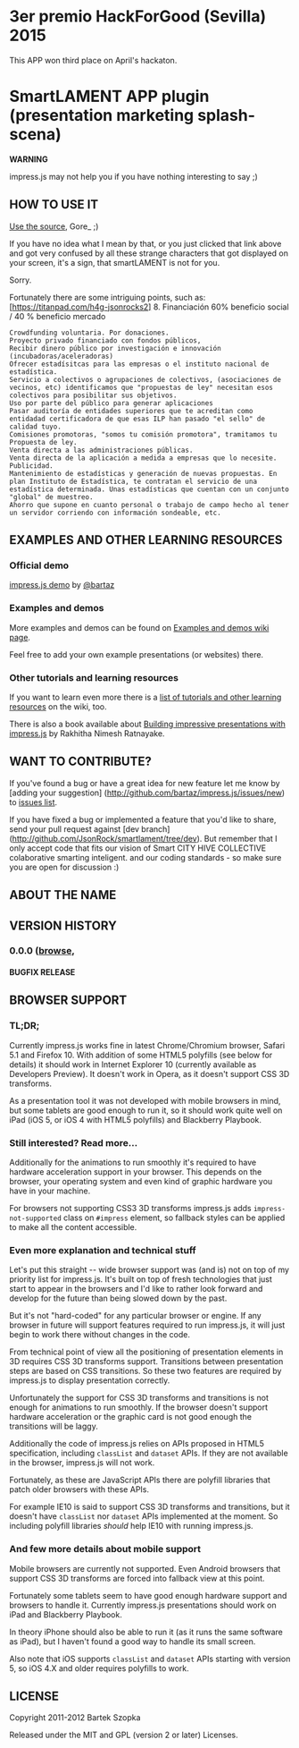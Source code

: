 3er premio HackForGood (Sevilla) 2015 
========
This APP won third place on April's hackaton.

SmartLAMENT APP plugin (presentation marketing splash-scena)
============


**WARNING**

impress.js may not help you if you have nothing interesting to say ;)


HOW TO USE IT
---------------

[Use the source](http://e-parlament-gamesrol.c9.io/#/opciones), Gore_ ;)

If you have no idea what I mean by that, or you just clicked that link above and got 
very confused by all these strange characters that got displayed on your screen,
it's a sign, that smartLAMENT is not for you.

Sorry.

Fortunately there are some intriguing points, such as:
[https://titanpad.com/h4g-jsonrocks2]
8. Financiación
60% beneficio social / 40 % beneficio mercado

    Crowdfunding voluntaria. Por donaciones.
    Proyecto privado financiado con fondos públicos, 
    Recibir dinero público por investigación e innovación (incubadoras/aceleradoras)
    Ofrecer estadísitcas para las empresas o el instituto nacional de estadística.
    Servicio a colectivos o agrupaciones de colectivos, (asociaciones de vecinos, etc) identificamos que "propuestas de ley" necesitan esos colectivos para posibilitar sus objetivos.
    Uso por parte del público para generar aplicaciones
    Pasar auditoría de entidades superiores que te acreditan como entidadad certificadora de que esas ILP han pasado "el sello" de calidad tuyo.
    Comisiones promotoras, "somos tu comisión promotora", tramitamos tu Propuesta de ley.
    Venta directa a las administraciones públicas.
    Venta directa de la aplicación a medida a empresas que lo necesite.
    Publicidad.
    Mantenimiento de estadísticas y generación de nuevas propuestas. En plan Instituto de Estadística, te contratan el servicio de una estadística determinada. Unas estadísticas que cuentan con un conjunto "global" de muestreo.
    Ahorro que supone en cuanto personal o trabajo de campo hecho al tener un servidor corriendo con información sondeable, etc.

EXAMPLES AND OTHER LEARNING RESOURCES
---------------------------------------

### Official demo

[impress.js demo](http://bartaz.github.com/impress.js) by [@bartaz](http://twitter.com/bartaz)

### Examples and demos

More examples and demos can be found on [Examples and demos wiki page](http://github.com/bartaz/impress.js/wiki/Examples-and-demos).

Feel free to add your own example presentations (or websites) there.

### Other tutorials and learning resources

If you want to learn even more there is a [list of tutorials and other learning resources](https://github.com/bartaz/impress.js/wiki/impress.js-tutorials-and-other-learning-resources)
on the wiki, too.

There is also a book available about [Building impressive presentations with impress.js](http://www.packtpub.com/building-impressive-presentations-with-impressjs/book) by Rakhitha Nimesh Ratnayake.


WANT TO CONTRIBUTE?
---------------------

If you've found a bug or have a great idea for new feature let me know by [adding your suggestion]
(http://github.com/bartaz/impress.js/issues/new) to [issues list](https://github.com/aleph1888/impress.js).

If you have fixed a bug or implemented a feature that you'd like to share, send your pull request against [dev branch]
(http://github.com/JsonRock/smartlament/tree/dev). But remember that I only accept code that fits our vision of Smart CITY HIVE COLLECTIVE colaborative smarting inteligent.
and our coding standards - so make sure you are open for discussion :)



ABOUT THE NAME
----------------

VERSION HISTORY
-----------------

### 0.0.0 ([browse](http://e-parlament-gamesrol.c9.io), 

#### BUGFIX RELEASE



BROWSER SUPPORT
-----------------

### TL;DR;

Currently impress.js works fine in latest Chrome/Chromium browser, Safari 5.1 and Firefox 10.
With addition of some HTML5 polyfills (see below for details) it should work in Internet Explorer 10
(currently available as Developers Preview).
It doesn't work in Opera, as it doesn't support CSS 3D transforms.

As a presentation tool it was not developed with mobile browsers in mind, but some tablets are good
enough to run it, so it should work quite well on iPad (iOS 5, or iOS 4 with HTML5 polyfills) and 
Blackberry Playbook.

### Still interested? Read more...

Additionally for the animations to run smoothly it's required to have hardware
acceleration support in your browser. This depends on the browser, your operating
system and even kind of graphic hardware you have in your machine.

For browsers not supporting CSS3 3D transforms impress.js adds `impress-not-supported`
class on `#impress` element, so fallback styles can be applied to make all the content accessible.


### Even more explanation and technical stuff

Let's put this straight -- wide browser support was (and is) not on top of my priority list for
impress.js. It's built on top of fresh technologies that just start to appear in the browsers
and I'd like to rather look forward and develop for the future than being slowed down by the past.

But it's not "hard-coded" for any particular browser or engine. If any browser in future will
support features required to run impress.js, it will just begin to work there without changes in
the code.

From technical point of view all the positioning of presentation elements in 3D requires CSS 3D
transforms support. Transitions between presentation steps are based on CSS transitions.
So these two features are required by impress.js to display presentation correctly.

Unfortunately the support for CSS 3D transforms and transitions is not enough for animations to
run smoothly. If the browser doesn't support hardware acceleration or the graphic card is not 
good enough the transitions will be laggy.

Additionally the code of impress.js relies on APIs proposed in HTML5 specification, including
`classList` and `dataset` APIs. If they are not available in the browser, impress.js will not work.

Fortunately, as these are JavaScript APIs there are polyfill libraries that patch older browsers
with these APIs.

For example IE10 is said to support CSS 3D transforms and transitions, but it doesn't have `classList`
nor `dataset` APIs implemented at the moment. So including polyfill libraries *should* help IE10
with running impress.js.


### And few more details about mobile support

Mobile browsers are currently not supported. Even Android browsers that support CSS 3D transforms are
forced into fallback view at this point.

Fortunately some tablets seem to have good enough hardware support and browsers to handle it.
Currently impress.js presentations should work on iPad and Blackberry Playbook.

In theory iPhone should also be able to run it (as it runs the same software as iPad), but I haven't
found a good way to handle its small screen.

Also note that iOS supports `classList` and `dataset` APIs starting with version 5, so iOS 4.X and older
requires polyfills to work.


LICENSE
---------

Copyright 2011-2012 Bartek Szopka

Released under the MIT and GPL (version 2 or later) Licenses.


